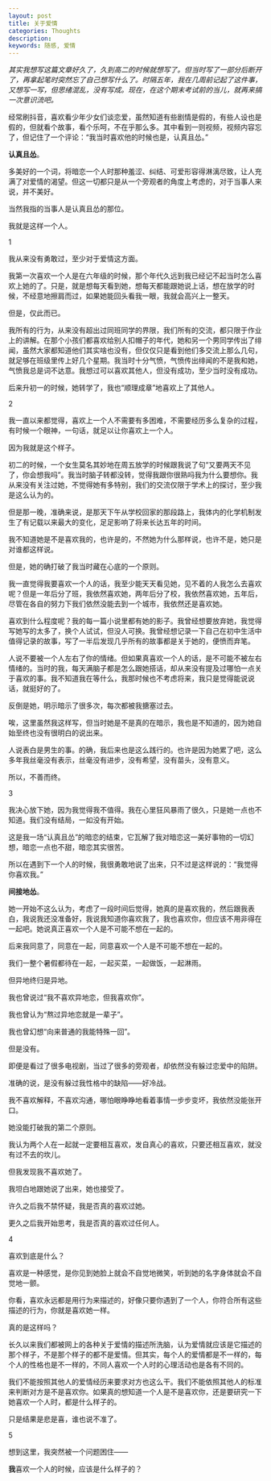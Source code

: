 ```yaml
---
layout: post
title: 关于爱情
categories: Thoughts
description: 
keywords: 随感, 爱情
---
```


*其实我想写这篇文章好久了，久到高二的时候就想写了。但当时写了一部分后断开了，再拿起笔时突然忘了自己想写什么了。时隔五年，我在几周前记起了这件事，又想写一写，但思绪混乱，没有写成。现在，在这个期末考试前的当儿，就再来搞一次意识流吧。*

<!--more-->

经常刷抖音，喜欢看少年少女们谈恋爱，虽然知道有些剧情是假的，有些人设也是假的，但就看个故事，看个乐呵，不在乎那么多。其中看到一则视频，视频内容忘了，但记住了一个评论：“我当时喜欢他的时候也是，认真且怂。”

**认真且怂**。

多美好的一个词，将暗恋一个人时那种羞涩、纠结、可爱形容得淋漓尽致，让人充满了对爱情的渴望。但这一切都只是从一个旁观者的角度上考虑的，对于当事人来说，并不美好。

当然我指的当事人是认真且怂的那位。

我就是这样一个人。

1

我从来没有勇敢过，至少对于爱情这方面。

我第一次喜欢一个人是在六年级的时候，那个年代久远到我已经记不起当时怎么喜欢上她的了。只是，就是想每天看到她，想每天都能跟她说上话，想在放学的时候，不经意地擦肩而过，如果她能回头看我一眼，我就会高兴上一整天。

但是，仅此而已。

我所有的行为，从来没有超出过同班同学的界限，我们所有的交流，都只限于作业上的讲解。在那个小孩们都喜欢给别人扣帽子的年代，她和另一个男同学传出了绯闻，虽然大家都知道他们其实啥也没有，但仅仅只是看到他们多交流上那么几句，就足够在班级里传上好几个星期。我当时十分气愤，气愤传出绯闻的不是我和她，气愤我总是词不达意。我想过可以喜欢其他人，但没有成功，至少当时没有成功。

后来升初一的时候，她转学了，我也“顺理成章”地喜欢上了其他人。

2

我一直以来都觉得，喜欢上一个人不需要有多困难，不需要经历多么复杂的过程，有时候一个眼神，一句话，就足以让你喜欢上一个人。

因为我就是这个样子。

初二的时候，一个女生莫名其妙地在周五放学的时候跟我说了句“又要两天不见了，你会想我吗”。我当时脑子转都没转，觉得我跟你很熟吗我为什么要想你。我从来没有关注过她，不觉得她有多特别，我们的交流仅限于学术上的探讨，至少我是这么认为的。

但是那一晚，准确来说，是那天下午从学校回家的那段路上，我体内的化学机制发生了有记载以来最大的变化，足足影响了将来长达五年的时间。

我不知道她是不是喜欢我的，也许是的，不然她为什么那样说，也许不是，她只是对谁都这样说。

但是，她的确打破了我当时藏在心底的一个原则。

我一直觉得我要喜欢一个人的话，我至少能天天看见她，见不着的人我怎么去喜欢呢？但是一年后分了班，我依然喜欢她，两年后分了校，我依然喜欢她，五年后，尽管在各自的努力下我们依然没能去到一个城市，我依然还是喜欢她。

喜欢到什么程度呢？我的每一篇小说里都有她的影子。我曾经想要放弃她，我觉得写她写的太多了，换个人试试，但没人可换。我曾经想记录一下自己在初中生活中值得记录的故事，写了一半后发现几乎所有的故事都是关于她的，便愤而弃笔。

人说不要被一个人左右了你的情绪。但如果真喜欢一个人的话，是不可能不被左右情绪的。当时的我，每天满脑子都是怎么跟她搭话，却从来没有提及过哪怕一点关于喜欢的事。我不知道我在等什么，我那时候也不考虑将来，我只是觉得能说说话，就挺好的了。

反倒是她，明示暗示了很多次，每次都被我搪塞过去。

唉，这里虽然我这样写，但当时她是不是真的在暗示，我也是不知道的，因为她自始至终也没有很明白的说出来。

人说表白是男生的事。的确，我后来也是这么践行的。也许是因为她累了吧，这么多年我丝毫没有表示，丝毫没有进步，没有希望，没有苗头，没有意义。

所以，不善而终。

3

我决心放下她，因为我觉得我不值得。我在心里狂风暴雨了很久，只是她一点也不知道。我们没有结局，一如没有开始。

这是我一场“认真且怂”的暗恋的结束，它瓦解了我对暗恋这一美好事物的一切幻想，暗恋一点也不甜，暗恋其实很苦。

所以在遇到下一个人的时候，我很勇敢地说了出来，只不过是这样说的：“我觉得你喜欢我。”

**间接地怂**。

她一开始不这么认为，考虑了一段时间后觉得，她真的是喜欢我的，然后跟我表白，我说我还没准备好，我说我知道你喜欢我了，我也喜欢你，但应该不用非得在一起吧。她说真正喜欢一个人是不可能不想在一起的。

后来我同意了，同意在一起，同意喜欢一个人是不可能不想在一起的。

我们一整个暑假都待在一起，一起买菜，一起做饭，一起淋雨。

但异地终归是异地。

我也曾说过“我不喜欢异地恋，但我喜欢你”。

我也曾认为“熬过异地恋就是一辈子”。

我也曾幻想“向来普通的我能特殊一回”。

但是没有。

即便是看过了很多电视剧，当过了很多的旁观者，却依然没有躲过恋爱中的陷阱。

准确的说，是没有躲过我性格中的缺陷——好冷战。

我不喜欢解释，不喜欢沟通，哪怕眼睁睁地看着事情一步步变坏，我依然没能张开口。

她没能打破我的第二个原则。

我认为两个人在一起就一定要相互喜欢，发自真心的喜欢，只要还相互喜欢，就没有过不去的坎儿。

但我发现我不喜欢她了。

我坦白地跟她说了出来，她也接受了。

许久之后我不禁怀疑，我是否真的喜欢过她。

更久之后我开始思考，我是否真的喜欢过任何人。

4

喜欢到底是什么？

喜欢是一种感觉，是你见到她脸上就会不自觉地微笑，听到她的名字身体就会不自觉地一颤。

你看，喜欢永远都是用行为来描述的，好像只要你遇到了一个人，你符合所有这些描述的行为，你就是喜欢她一样。

真的是这样吗？

长久以来我们都被网上的各种关于爱情的描述所洗脑，认为爱情就应该是它描述的那个样子，不是那个样子的都不是爱情。但其实，每个人的爱情都是不一样的，每个人的性格也是不一样的，不同人喜欢一个人时的心理活动也是各有不同的。

我们不能按照其他人的爱情经历来要求对方也这么干。我们不能依照其他人的标准来判断对方是不是喜欢你。如果真的想知道一个人是不是喜欢你，还是要研究一下她喜欢一个人时，都是什么样子的。

只是结果是悲是喜，谁也说不准了。

5

想到这里，我突然被一个问题困住——

**我**喜欢一个人的时候，应该是什么样子的？

